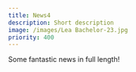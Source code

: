 ```yaml
---
title: News4
description: Short description
image: /images/Lea Bachelor-23.jpg
priority: 400
---
```


Some fantastic news in full length!

